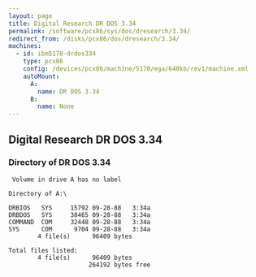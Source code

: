 ```yaml
---
layout: page
title: Digital Research DR DOS 3.34
permalink: /software/pcx86/sys/dos/dresearch/3.34/
redirect_from: /disks/pcx86/dos/dresearch/3.34/
machines:
  - id: ibm5170-drdos334
    type: pcx86
    config: /devices/pcx86/machine/5170/ega/640kb/rev1/machine.xml
    autoMount:
      A:
        name: DR DOS 3.34
      B:
        name: None
---
```


Digital Research DR DOS 3.34
----------------------------

### Directory of DR DOS 3.34

	 Volume in drive A has no label

	Directory of A:\

	DRBIOS   SYS     15792 09-28-88   3:34a
	DRBDOS   SYS     38465 09-28-88   3:34a
	COMMAND  COM     32448 09-28-88   3:34a
	SYS      COM      9704 09-28-88   3:34a
	        4 file(s)      96409 bytes

	Total files listed:
	        4 file(s)      96409 bytes
	                      264192 bytes free
